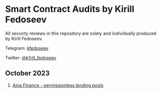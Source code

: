 # Smart Contract Audits by Kirill Fedoseev

All security reviews in this repository are solely and individually produced by Kirill Fedoseev.

Telegram: [kfedoseev](http://t.me/kfedoseev)

Twitter: [@k1rill_fedoseev](http://twitter.com/k1rill_fedoseev)

## October 2023

1. [Ajna Finance - permissionless lending pools](./solo/Ajna.md)

